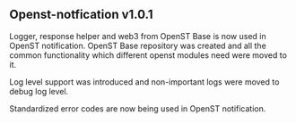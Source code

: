 ## Openst-notfication v1.0.1
Logger, response helper and web3 from OpenST Base is now used in OpenST notification. OpenST Base repository was created and all the common functionality which different openst modules need were moved to it.

Log level support was introduced and non-important logs were moved to debug log level.

Standardized error codes are now being used in OpenST notification.